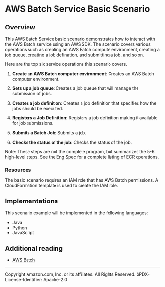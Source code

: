# AWS Batch Service Basic Scenario

## Overview

 This AWS Batch Service basic scenario demonstrates how to interact with the AWS Batch service using an AWS SDK.  The scenario covers various operations such as creating an AWS Batch compute environment, creating a job queue, creating a job defination, and submitting a job, and so on. 
 
 Here are the top six service operations this scenario covers. 

1. **Create an AWS Batch computer environment**: Creates an AWS Batch computer environment. 

2. **Sets up a job queue**: Creates a job queue that will manage the submission of jobs.

3. **Creates a job definition**: Creates a job definition that specifies how the jobs should be executed.

4. **Registers a Job Definition**: Registers a job definition making it available for job submissions.

5. **Submits a Batch Job**: Submits a job.

6. **Checks the status of the job**: Checks the status of the job.

Note: These steps are not the complete program, but summarizes the 5-6 high-level steps. See the Eng Spec for a complete listing of ECR operations. 

### Resources

The basic scenario requires an IAM role that has AWS Batch permissions. A CloudFormation template is used to create the IAM role. 


## Implementations

This scenario example will be implemented in the following languages:

- Java
- Python
- JavaScript

## Additional reading

- [AWS Batch](https://docs.aws.amazon.com/batch/latest/userguide/what-is-batch.html)

---

Copyright Amazon.com, Inc. or its affiliates. All Rights Reserved. SPDX-License-Identifier: Apache-2.0
